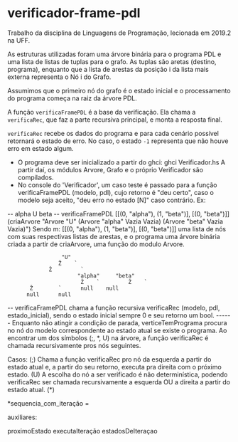 # verificador-frame-pdl
Trabalho da disciplina de Linguagens de Programação, lecionada em 2019.2 na UFF.

As estruturas utilizadas foram uma árvore binária para o programa PDL e uma lista de listas de tuplas para o grafo. As tuplas são aretas (destino, programa), enquanto que a lista de arestas da posição i da lista mais externa representa o Nó i do Grafo.

Assumimos que o primeiro nó do grafo é o estado inicial e o processamento do programa começa na raiz da árvore PDL.

A função `verificaFramePDL` é a base da verificação. Ela chama a `verificaRec`, que faz a parte recursiva principal, e monta a resposta final.

`verificaRec` recebe os dados do programa e para cada cenário possível retornará o estado de erro. No caso, o estado `-1` representa que não houve erro em estado algum.

- O programa deve ser inicializado a partir do ghci: ghci Verificador.hs
A partir daí, os módulos Arvore, Grafo e o próprio Verificador são compilados. 
- No console do 'Verificador', um caso teste é passado para a função verificaFramePDL (modelo, pdl), cujo retorno é "deu certo", caso o modelo seja aceito, "deu erro no estado [N]" caso contrário. Ex:

-- alpha U beta
-- verificaFramePDL [[(0, "alpha"), (1, "beta")], [(0, "beta")]] (criaArvore "Arvore \"U\" (Arvore \"alpha\" Vazia Vazia) (Arvore \"beta\" Vazia Vazia)")
Sendo m: [[(0, "alpha"), (1, "beta")], [(0, "beta")]] uma lista de nós com suas respectivas listas de arestas, e o programa uma árvore binária criada a partir de criaArvore, uma função do modulo Arvore.

	                 "U"
	                Ž    `
	             Ž         `
                          "alpha"     "beta"
                           Ž    `         Ž    `
	       Ž        `      null    null
	      null      null

-- verificaFramePDL chama a função recursiva verificaRec (modelo, pdl, estado_inicial), sendo o estado inicial sempre 0 e seu retorno um bool.
------ Enquanto não atingir a condição de parada, verticeTemPrograma procura no nó do modelo correspondente ao estado atual se existe o programa.
Ao encontrar um dos símbolos (;, *, U) na árvore, a função verificaRec é chamada recursivamente pros nós seguintes.

Casos:
(;) Chama a função verificaRec pro nó da esquerda a partir do estado atual e, a partir do seu retorno, executa pra direita com o próximo estado.
(U) A escolha do nó a ser verificado é não determinística, podendo verificaRec ser chamada recursivamente a esquerda OU a direita a partir do estado atual.
(*) 



*sequencia_com_iteração  = 

auxiliares:

proximoEstado
executaIteração
estadosDeIteraçao